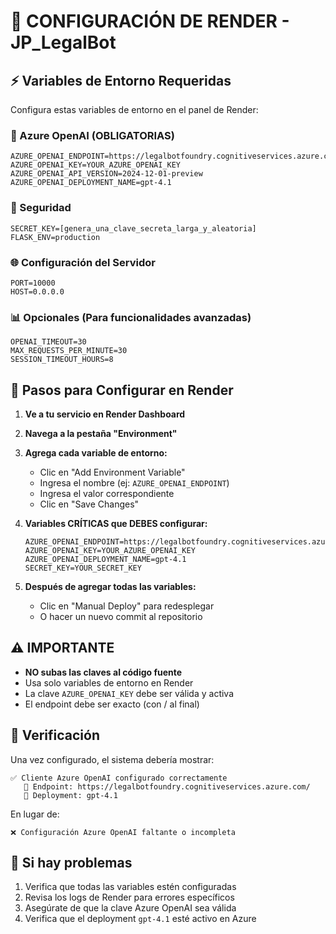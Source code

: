 # 🚀 CONFIGURACIÓN DE RENDER - JP_LegalBot

## ⚡ Variables de Entorno Requeridas

Configura estas variables de entorno en el panel de Render:

### 🔑 Azure OpenAI (OBLIGATORIAS)
```
AZURE_OPENAI_ENDPOINT=https://legalbotfoundry.cognitiveservices.azure.com/
AZURE_OPENAI_KEY=YOUR_AZURE_OPENAI_KEY
AZURE_OPENAI_API_VERSION=2024-12-01-preview
AZURE_OPENAI_DEPLOYMENT_NAME=gpt-4.1
```

### 🔐 Seguridad
```
SECRET_KEY=[genera_una_clave_secreta_larga_y_aleatoria]
FLASK_ENV=production
```

### 🌐 Configuración del Servidor
```
PORT=10000
HOST=0.0.0.0
```

### 📊 Opcionales (Para funcionalidades avanzadas)
```
OPENAI_TIMEOUT=30
MAX_REQUESTS_PER_MINUTE=30
SESSION_TIMEOUT_HOURS=8
```

## 🔧 Pasos para Configurar en Render

1. **Ve a tu servicio en Render Dashboard**

2. **Navega a la pestaña "Environment"**

3. **Agrega cada variable de entorno:**
   - Clic en "Add Environment Variable"
   - Ingresa el nombre (ej: `AZURE_OPENAI_ENDPOINT`)
   - Ingresa el valor correspondiente
   - Clic en "Save Changes"

4. **Variables CRÍTICAS que DEBES configurar:**
   ```
   AZURE_OPENAI_ENDPOINT=https://legalbotfoundry.cognitiveservices.azure.com/
   AZURE_OPENAI_KEY=YOUR_AZURE_OPENAI_KEY
   AZURE_OPENAI_DEPLOYMENT_NAME=gpt-4.1
   SECRET_KEY=YOUR_SECRET_KEY
   ```

5. **Después de agregar todas las variables:**
   - Clic en "Manual Deploy" para redesplegar
   - O hacer un nuevo commit al repositorio

## ⚠️ IMPORTANTE

- **NO subas las claves al código fuente**
- Usa solo variables de entorno en Render
- La clave `AZURE_OPENAI_KEY` debe ser válida y activa
- El endpoint debe ser exacto (con / al final)

## 🧪 Verificación

Una vez configurado, el sistema debería mostrar:
```
✅ Cliente Azure OpenAI configurado correctamente
   📡 Endpoint: https://legalbotfoundry.cognitiveservices.azure.com/
   🚀 Deployment: gpt-4.1
```

En lugar de:
```
❌ Configuración Azure OpenAI faltante o incompleta
```

## 🔄 Si hay problemas

1. Verifica que todas las variables estén configuradas
2. Revisa los logs de Render para errores específicos
3. Asegúrate de que la clave Azure OpenAI sea válida
4. Verifica que el deployment `gpt-4.1` esté activo en Azure